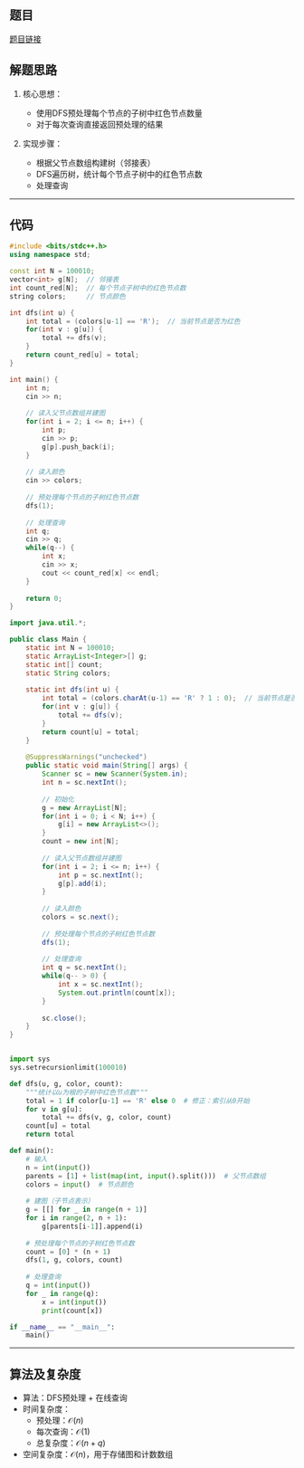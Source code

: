 ## 题目
[题目链接](https://www.nowcoder.com/practice/66ab364d3fba487eb39bd3460fd484c0?tpId=308&tqId=1747923&sourceUrl=/exam/oj&channenl=wgithub&fromPut=wgithub)

## 解题思路

1. 核心思想：
   - 使用DFS预处理每个节点的子树中红色节点数量
   - 对于每次查询直接返回预处理的结果

2. 实现步骤：
   - 根据父节点数组构建树（邻接表）
   - DFS遍历树，统计每个节点子树中的红色节点数
   - 处理查询

---

## 代码

```cpp []
#include <bits/stdc++.h>
using namespace std;

const int N = 100010;
vector<int> g[N];  // 邻接表
int count_red[N];  // 每个节点子树中的红色节点数
string colors;     // 节点颜色

int dfs(int u) {
    int total = (colors[u-1] == 'R');  // 当前节点是否为红色
    for(int v : g[u]) {
        total += dfs(v);
    }
    return count_red[u] = total;
}

int main() {
    int n;
    cin >> n;
    
    // 读入父节点数组并建图
    for(int i = 2; i <= n; i++) {
        int p;
        cin >> p;
        g[p].push_back(i);
    }
    
    // 读入颜色
    cin >> colors;
    
    // 预处理每个节点的子树红色节点数
    dfs(1);
    
    // 处理查询
    int q;
    cin >> q;
    while(q--) {
        int x;
        cin >> x;
        cout << count_red[x] << endl;
    }
    
    return 0;
}
```

```java []
import java.util.*;

public class Main {
    static int N = 100010;
    static ArrayList<Integer>[] g;
    static int[] count;
    static String colors;
    
    static int dfs(int u) {
        int total = (colors.charAt(u-1) == 'R' ? 1 : 0);  // 当前节点是否为红色
        for(int v : g[u]) {
            total += dfs(v);
        }
        return count[u] = total;
    }
    
    @SuppressWarnings("unchecked")
    public static void main(String[] args) {
        Scanner sc = new Scanner(System.in);
        int n = sc.nextInt();
        
        // 初始化
        g = new ArrayList[N];
        for(int i = 0; i < N; i++) {
            g[i] = new ArrayList<>();
        }
        count = new int[N];
        
        // 读入父节点数组并建图
        for(int i = 2; i <= n; i++) {
            int p = sc.nextInt();
            g[p].add(i);
        }
        
        // 读入颜色
        colors = sc.next();
        
        // 预处理每个节点的子树红色节点数
        dfs(1);
        
        // 处理查询
        int q = sc.nextInt();
        while(q-- > 0) {
            int x = sc.nextInt();
            System.out.println(count[x]);
        }
        
        sc.close();
    }
}
```
``` python []

import sys
sys.setrecursionlimit(100010)

def dfs(u, g, color, count):
    """统计以u为根的子树中红色节点数"""
    total = 1 if color[u-1] == 'R' else 0  # 修正：索引从0开始
    for v in g[u]:
        total += dfs(v, g, color, count)
    count[u] = total
    return total

def main():
    # 输入
    n = int(input())
    parents = [1] + list(map(int, input().split()))  # 父节点数组
    colors = input()  # 节点颜色
    
    # 建图（子节点表示）
    g = [[] for _ in range(n + 1)]
    for i in range(2, n + 1):
        g[parents[i-1]].append(i)
    
    # 预处理每个节点的子树红色节点数
    count = [0] * (n + 1)
    dfs(1, g, colors, count)
    
    # 处理查询
    q = int(input())
    for _ in range(q):
        x = int(input())
        print(count[x])

if __name__ == "__main__":
    main()

```

---

## 算法及复杂度
- 算法：DFS预处理 + 在线查询
- 时间复杂度：
  - 预处理：$\mathcal{O}(n)$
  - 每次查询：$\mathcal{O}(1)$
  - 总复杂度：$\mathcal{O}(n + q)$
- 空间复杂度：$\mathcal{O}(n)$，用于存储图和计数数组
